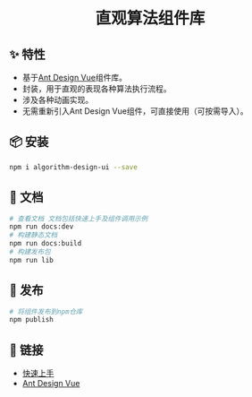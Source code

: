 <h1 align="center">直观算法组件库</h1>

## ✨ 特性

- 基于[Ant Design Vue](https://vue.ant.design)组件库。
- 封装，用于直观的表现各种算法执行流程。
- 涉及各种动画实现。
- 无需重新引入Ant Design Vue组件，可直接使用（可按需导入）。

## 📦 安装

```bash
npm i algorithm-design-ui --save
```

## 🔨 文档

```bash
# 查看文档 文档包括快速上手及组件调用示例
npm run docs:dev
# 构建静态文档
npm run docs:build
# 构建发布包
npm run lib
```

## 🚀 发布

```bash
# 将组件发布到npm仓库
npm publish
```

## 🔗 链接

- [快速上手](https://algorithm-design-ui.chenjianhui.site/)
- [Ant Design Vue](https://vue.ant.design)
